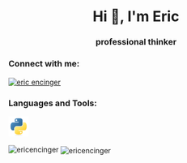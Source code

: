 <h1 align="center">Hi 👋, I'm Eric</h1>
<h3 align="center">professional thinker</h3>

<h3 align="left">Connect with me:</h3>
<p align="left">
<a href="https://linkedin.com/in/eric encinger" target="blank"><img align="center" src="https://raw.githubusercontent.com/rahuldkjain/github-profile-readme-generator/master/src/images/icons/Social/linked-in-alt.svg" alt="eric encinger" height="30" width="40" /></a>
</p>

<h3 align="left">Languages and Tools:</h3>
<p align="left"> <a href="https://www.python.org" target="_blank" rel="noreferrer"> <img src="https://raw.githubusercontent.com/devicons/devicon/master/icons/python/python-original.svg" alt="python" width="40" height="40"/> </a> </p>

<p><img align="left" src="https://github-readme-stats.vercel.app/api/top-langs?username=ericencinger&show_icons=true&locale=en&layout=compact" alt="ericencinger" /></p>

<p>&nbsp;<img align="center" src="https://github-readme-stats.vercel.app/api?username=ericencinger&show_icons=true&locale=en" alt="ericencinger" /></p>
